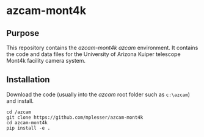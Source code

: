# azcam-mont4k

## Purpose

This repository contains the *azcam-mont4k* *azcam* environment.  It contains the code and data files for the University of Arizona Kuiper telescope Mont4k facility camera system.

## Installation

Download the code (usually into the *azcam* root folder such as `c:\azcam`) and install.

```shell
cd /azcam
git clone https://github.com/mplesser/azcam-mont4k
cd azcam-mont4k
pip install -e .
```
